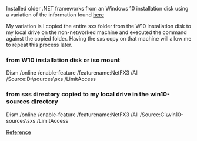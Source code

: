 Installed older .NET frameworks from an Windows 10 installation disk using a variation of the information found [here](https://winaero.com/blog/offline-install-of-net-framework-3-5-in-windows-10-using-dism/)

My variation is I copied the entire sxs folder from the W10 installation disk to my local drive on the non-networked machine and executed the command against the copied folder. Having the sxs copy on that machine will allow me to repeat this process later. 

### from W10 installation disk or iso mount
Dism /online /enable-feature /featurename:NetFX3 /All /Source:D:\sources\sxs /LimitAccess

### from sxs directory copied to my local drive in the win10-sources directory 
Dism /online /enable-feature /featurename:NetFX3 /All /Source:C:\win10-sources\sxs /LimitAccess

[Reference](https://docs.microsoft.com/en-us/windows-hardware/manufacture/desktop/dism---deployment-image-servicing-and-management-technical-reference-for-windows)
